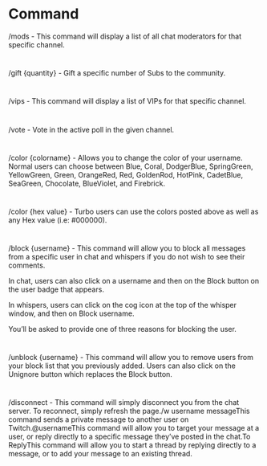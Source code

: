 # Command

/mods - This command will display a list of all chat moderators for that specific channel.
#
/gift {quantity} - Gift a specific number of Subs to the community.
#
/vips - This command will display a list of VIPs for that specific channel.
#
/vote - Vote in the active poll in the given channel.
#
/color {colorname} - Allows you to change the color of your username. Normal users can choose between Blue, Coral, DodgerBlue, SpringGreen, YellowGreen, Green, OrangeRed, Red, GoldenRod, HotPink, CadetBlue, SeaGreen, Chocolate, BlueViolet, and Firebrick.
#
/color {hex value} - Turbo users can use the colors posted above as well as any Hex value (i.e: #000000).
#
/block {username} - This command will allow you to block all messages from a specific user in chat and whispers if you do not wish to see their comments.

In chat, users can also click on a username and then on the Block button on the user badge that appears.

In whispers, users can click on the cog  icon at the top of the whisper window, and then on Block username.

You’ll be asked to provide one of three reasons for blocking the user.
#
/unblock {username} - This command will allow you to remove users from your block list that you previously added.
Users can also click on the Unignore button which replaces the Block button.
#
/disconnect - This command will simply disconnect you from the chat server. To reconnect, simply refresh the page./w username messageThis command sends a private message to another user on Twitch.@usernameThis command will allow you to target your message at a user, or reply directly to a specific message they’ve posted in the chat.To ReplyThis command will allow you to start a thread by replying directly to a message, or to add your message to an existing thread.